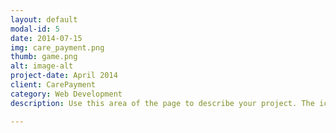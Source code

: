 ```yaml
---
layout: default
modal-id: 5
date: 2014-07-15
img: care_payment.png
thumb: game.png
alt: image-alt
project-date: April 2014
client: CarePayment
category: Web Development
description: Use this area of the page to describe your project. The icon above is part of a free icon set by <a href="https://sellfy.com/p/8Q9P/jV3VZ/">Flat Icons</a>. On their website, you can download their free set with 16 icons, or you can purchase the entire set with 146 icons for only $12!

---
```

